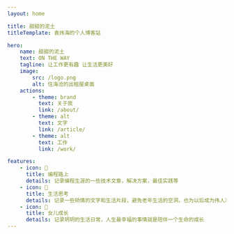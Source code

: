 ```yaml
---
layout: home

title: 甜甜的泥土
titleTemplate: 袁炜海的个人博客站

hero:
    name: 甜甜的泥土
    text: ON THE WAY
    tagline: 让工作更有趣 让生活更美好
    image:
        src: /logo.png
        alt: 住海沧的出租屋桌面
    actions:
        - theme: brand
          text: 关于我
          link: /about/
        - theme: alt
          text: 文字
          link: /article/
        - theme: alt
          text: 工作
          link: /work/

features:
    - icon: 📝
      title: 编程路上
      details: 记录编程生涯的一些技术文章，解决方案，最佳实践等
    - icon: 🤔
      title: 生活思考
      details: 记录一些矫情的文字和生活片段，避免老年生活的空洞，也为以后成为伟人准备一些素材
    - icon: 👧
      title: 女儿成长
      details: 记录玥玥的生活日常，人生最幸福的事情就是陪伴一个生命的成长
---
```

